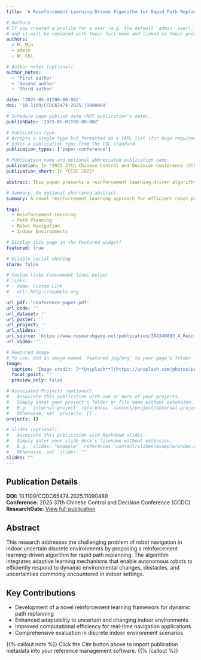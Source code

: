 ```yaml
---
title: 'A Reinforcement Learning-Driven Algorithm for Rapid Path Replanning of Robot Navigation in Indoor Uncertain Discrete Environments'

# Authors
# If you created a profile for a user (e.g. the default `admin` user), write the username (folder name) here
# and it will be replaced with their full name and linked to their profile.
authors:
  - H. Min
  - admin
  - W. Chi

# Author notes (optional)
author_notes:
  - 'First author'
  - 'Second author'
  - 'Third author'

date: '2025-05-01T00:00:00Z'
doi: '10.1109/CCDC65474.2025.11090489'

# Schedule page publish date (NOT publication's date).
publishDate: '2025-05-01T00:00:00Z'

# Publication type.
# Accepts a single type but formatted as a YAML list (for Hugo requirements).
# Enter a publication type from the CSL standard.
publication_types: ['paper-conference']

# Publication name and optional abbreviated publication name.
publication: In *2025 37th Chinese Control and Decision Conference (CCDC), Xiamen, China, 2025, pp. 3998-4003*
publication_short: In *CCDC 2025*

abstract: This paper presents a reinforcement learning-driven algorithm for rapid path replanning in robot navigation within indoor uncertain discrete environments. The proposed approach enhances traditional path planning methods by incorporating adaptive learning mechanisms that enable robots to quickly respond to dynamic environmental changes and uncertainties.

# Summary. An optional shortened abstract.
summary: A novel reinforcement learning approach for efficient robot path replanning in uncertain indoor environments, enabling rapid adaptation to dynamic conditions.

tags:
  - Reinforcement Learning
  - Path Planning
  - Robot Navigation
  - Indoor Environments

# Display this page in the Featured widget?
featured: true

# Disable social sharing
share: false

# Custom links (uncomment lines below)
# links:
# - name: Custom Link
#   url: http://example.org

url_pdf: 'conference-paper.pdf'
url_code: ''
url_dataset: ''
url_poster: ''
url_project: ''
url_slides: ''
url_source: 'https://www.researchgate.net/publication/394340803_A_Reinforcement_Learning-Driven_Algorithm_for_Rapid_Path_Replanning_of_Robot_Navigation_in_Indoor_Uncertain_Discrete_Environments'
url_video: ''

# Featured image
# To use, add an image named `featured.jpg/png` to your page's folder.
image:
  caption: 'Image credit: [**Unsplash**](https://unsplash.com/photos/pLCdAaMFLTE)'
  focal_point: ''
  preview_only: false

# Associated Projects (optional).
#   Associate this publication with one or more of your projects.
#   Simply enter your project's folder or file name without extension.
#   E.g. `internal-project` references `content/project/internal-project/index.md`.
#   Otherwise, set `projects: []`.
projects: []

# Slides (optional).
#   Associate this publication with Markdown slides.
#   Simply enter your slide deck's filename without extension.
#   E.g. `slides: "example"` references `content/slides/example/index.md`.
#   Otherwise, set `slides: ""`.
slides: ""
---
```


## Publication Details

**DOI:** 10.1109/CCDC65474.2025.11090489  
**Conference:** 2025 37th Chinese Control and Decision Conference (CCDC)  
**ResearchGate:** [View full publication](https://www.researchgate.net/publication/394340803_A_Reinforcement_Learning-Driven_Algorithm_for_Rapid_Path_Replanning_of_Robot_Navigation_in_Indoor_Uncertain_Discrete_Environments)

## Abstract

This research addresses the challenging problem of robot navigation in indoor uncertain discrete environments by proposing a reinforcement learning-driven algorithm for rapid path replanning. The algorithm integrates adaptive learning mechanisms that enable autonomous robots to efficiently respond to dynamic environmental changes, obstacles, and uncertainties commonly encountered in indoor settings.

## Key Contributions

- Development of a novel reinforcement learning framework for dynamic path replanning
- Enhanced adaptability to uncertain and changing indoor environments  
- Improved computational efficiency for real-time navigation applications
- Comprehensive evaluation in discrete indoor environment scenarios

{{% callout note %}}
Click the _Cite_ button above to import publication metadata into your reference management software.
{{% /callout %}}
